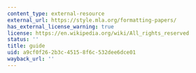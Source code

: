 ```yaml
---
content_type: external-resource
external_url: https://style.mla.org/formatting-papers/
has_external_license_warning: true
license: https://en.wikipedia.org/wiki/All_rights_reserved
status: ''
title: guide
uid: a9cf0f26-2b3c-4515-8f6c-532dee6dce01
wayback_url: ''
---
```

